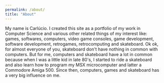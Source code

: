 ```yaml
---
permalink: /about/
title: "About"
---
```


My name is Carlúcio. I created this site as a portfolio of my work in Computer Science and various other related things of my interest like: games, softwares, computers, video game consoles, game development, software development, retrogames, retrocomputing and skateboard. Ok ok, for almost everyone of you, skateboard don't have nothing in common with computers. But for me, computers and skateboard have a lot in common because when I was a little kid in late 80's, I started to ride a skateboard and also learn how to program my MSX microcomputer and latter a Commodore Amiga 500. Since then, computers, games and skateboard has a very big influence on me.
